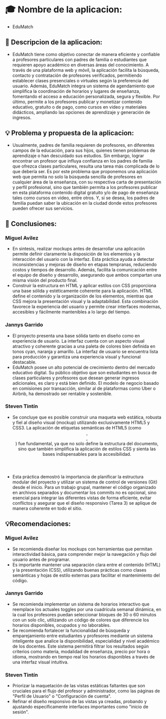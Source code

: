 # 🎓  Nombre de la aplicacion: 
- EduMatch
## 📘 Descripcion de la aplicacion:
- EduMatch tiene como objetivo conectar de manera eficiente y confiable a profesores particulares con padres de familia o estudiantes que requieren apoyo académico en diversas áreas del conocimiento. A través de una plataforma web y móvil, la aplicación facilita la búsqueda, contacto y contratación de profesores verificados, permitiendo establecer clases presenciales o virtuales según la preferencia del usuario. Además, EduMatch integra un sistema de agendamiento que simplifica la coordinación de horarios y lugares de enseñanza, fomentando el acceso a educación personalizada, segura y flexible. Por último, permite a los profesores publicar y monetizar contenido educativo, gratuito o de pago, como cursos en video y materiales didácticos, ampliando las opciones de aprendizaje y generación de ingresos.
## 💡 Problema y propuesta de la aplicacion:
- Usualmente, padres de familia requieren de profesores, en diferentes campos de la educación, para sus hijos, quienes tienen problemas de aprendizaje o han descuidado sus estudios. Sin embargo, lograr encontrar un profesor que influya confianza en los padres de familia que ofrezca clases particulares, resulta una tarea más complicada de lo que debería ser. Es por este problema que proponemos una aplicación web que permita no solo la búsqueda sencilla de profesores en cualquier área de la enseñanza, con su respectiva carta de presentación y perfil profesional, sino que también permita a los profesores publicar en esta plataforma contenido digital gratuito y/o de pago de enseñanza tales como cursos en video, entre otros. Y, si se desea, los padres de familia puedan saber la ubicación en la ciudad donde estos profesores pueden ofrecer sus servicios.



## 📌 Conclusiones:
### Miguel Avilez
- En sintesis, realizar mockups antes de desarrollar una aplicación permite definir claramente la disposición de los elementos y la interacción del usuario con la interfaz. Esta práctica ayuda a detectar inconsistencias y mejoras de diseño en etapas tempranas, reduciendo costos y tiempos de desarrollo. Además, facilita la comunicación entre el equipo de diseño y desarrollo, asegurando que ambos compartan una misma visión del producto final.
- Construir la estructura en HTML y aplicar estilos con CSS proporciona una base sólida y estéticamente coherente para la aplicación. HTML define el contenido y la organización de los elementos, mientras que CSS mejora la presentación visual y la adaptabilidad. Esta combinación favorece la experiencia del usuario y permite crear interfaces modernas, accesibles y fácilmente mantenibles a lo largo del tiempo.
### Jannys Garrido
- El proyecto presenta una base sólida tanto en diseño como en experiencia de usuario. La interfaz cuenta con un aspecto visual atractivo y coherente gracias a una paleta de colores bien definida en tonos cyan, naranja y amarillo. La interfaz de usuario se encuentra lista para producción y garantiza una experiencia visual y funcional destacable.
- EduMatch posee un alto potencial de crecimiento dentro del mercado educativo digital. Su público objetivo que son estudiantes en busca de clases particulares y profesores que desean generar ingresos adicionales, es claro y está bien definido. El modelo de negocio basado en comisiones por transacción, similar al de plataformas como Uber o Airbnb, ha demostrado ser rentable y sostenible.
### Steven Tintín
- Se concluye que es posible construir una maqueta web estática, robusta y fiel al diseño visual (mockup) utilizando exclusivamente HTML5 y CSS3. La aplicación de etiquetas semánticas de HTML5 (como <header>, <main>, <nav>) fue fundamental, ya que no solo define la estructura del documento, sino que también simplifica la aplicación de estilos CSS y sienta las bases indispensables para la accesibilidad.
- Esta práctica demostró la importancia de planificar la estructura modular del proyecto y utilizar un sistema de control de versiones (Git) desde el inicio. Para un trabajo grupal, mantener el código organizado en archivos separados y documentar los commits no es opcional, sino esencial para integrar las diferentes vistas de forma eficiente, evitar conflictos y asegurar que el diseño responsivo (Tarea 3) se aplique de manera coherente en todo el sitio.
## 💡Recomendaciones:
### Miguel Avilez
- Se recomienda diseñar los mockups con herramientas que permitan interactividad básica, para comprender mejor la navegación y flujo del usuario antes de programar.
- Es importante mantener una separación clara entre el contenido (HTML) y la presentación (CSS), utilizando buenas prácticas como clases semánticas y hojas de estilo externas para facilitar el mantenimiento del código.
### Jannys Garrido
- Se recomienda implementar un sistema de horarios interactivo que reemplace los actuales toggles por una cuadrícula semanal dinámica, en la cual los profesores puedan seleccionar bloques de 30 o 60 minutos con un solo clic, utilizando un código de colores que diferencie los horarios disponibles, ocupados y no laborables.
- Se recomienda fortalecer la funcionalidad de búsqueda y emparejamiento entre estudiantes y profesores mediante un sistema inteligente que analice la disponibilidad, especialidad y nivel académico de los docentes. Este sistema permitirá filtrar los resultados según criterios como materia, modalidad de enseñanza, precio por hora o idioma, mostrando en tiempo real los horarios disponibles a través de una interfaz visual intuitiva.
### Steven Tintín
- Priorizar la maquetación de las vistas estáticas faltantes que son cruciales para el flujo del profesor y administrador, como las páginas de "Perfil de Usuario" o "Configuración de cuenta".
- Refinar el diseño responsivo de las vistas ya creadas, probando y ajustando específicamente interfaces importantes como "inicio de sesión".


